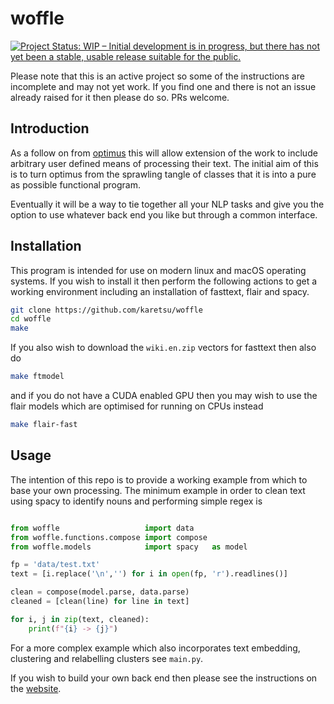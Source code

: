 # woffle

[![Project Status: WIP – Initial development is in progress, but there has not
yet been a stable, usable release suitable for the
public.](https://www.repostatus.org/badges/latest/wip.svg)](https://www.repostatus.org/#wip)


Please note that this is an active project so some of the instructions are
incomplete and may not yet work. If you find one and there is not an issue
already raised for it then please do so. PRs welcome.

## Introduction

As a follow on from [optimus](https://github.com/datasciencecampus/optimus) this will allow extension of the work to include
arbitrary user defined means of processing their text. The initial aim of this
is to turn optimus from the sprawling tangle of classes that it is into a pure
as possible functional program.

Eventually it will be a way to tie together all your NLP tasks and give you the
option to use whatever back end you like but through a common interface.


## Installation

This program is intended for use on modern linux and macOS operating systems. If
you wish to install it then perform the following actions to get a working
environment including an installation of fasttext, flair and spacy.

``` sh
git clone https://github.com/karetsu/woffle
cd woffle
make
```

If you also wish to download the `wiki.en.zip` vectors for fasttext then also do

``` sh
make ftmodel
```

and if you do not have a CUDA enabled GPU then you may wish to use the flair
models which are optimised for running on CPUs instead

``` sh
make flair-fast
```



## Usage

The intention of this repo is to provide a working example from which to base
your own processing. The minimum example in order to clean text using spacy to
identify nouns and performing simple regex is

``` python

from woffle                   import data
from woffle.functions.compose import compose
from woffle.models            import spacy   as model

fp = 'data/test.txt'
text = [i.replace('\n','') for i in open(fp, 'r').readlines()]

clean = compose(model.parse, data.parse)
cleaned = [clean(line) for line in text]

for i, j in zip(text, cleaned):
    print(f"{i} -> {j}")
```

For a more complex example which also incorporates text embedding, clustering
and relabelling clusters see `main.py`.

If you wish to build your own back end then please see the instructions on the [website](https://karetsu.github.io/woffle).
